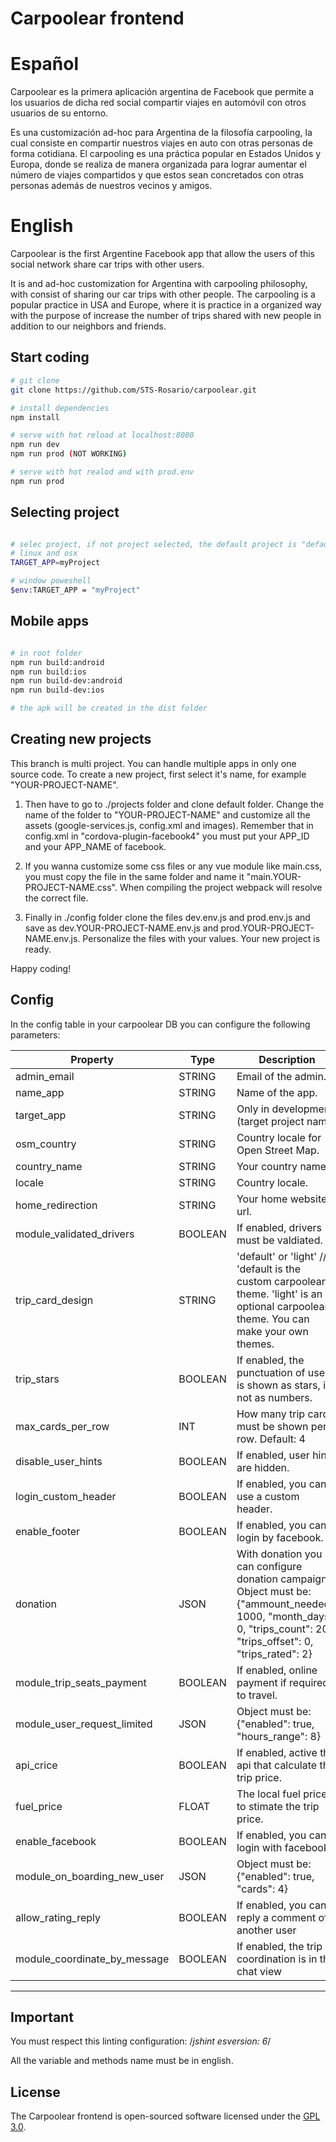 # Carpoolear frontend

# Español

Carpoolear es la primera aplicación argentina de Facebook que permite a los usuarios de dicha red social compartir viajes en automóvil con otros usuarios de su entorno.

Es una customización ad-hoc para Argentina de la filosofía carpooling, la cual consiste en compartir nuestros viajes en auto con otras personas de forma cotidiana. El carpooling es una práctica popular en Estados Unidos y Europa, donde se realiza de manera organizada para lograr aumentar el número de viajes compartidos y que estos sean concretados con otras personas además de nuestros vecinos y amigos.

# English

Carpoolear is the first Argentine Facebook app that allow the users of this social network share car trips with other users.

It is and ad-hoc customization for Argentina with carpooling philosophy, with consist of sharing our car trips with other people. The carpooling is a popular practice in USA and Europe, where it is practice in a organized way with the purpose of increase the number of trips shared with new people in addition to our neighbors and friends.

## Start coding

``` bash
# git clone
git clone https://github.com/STS-Rosario/carpoolear.git

# install dependencies
npm install

# serve with hot reload at localhost:8080
npm run dev
npm run prod (NOT WORKING)

# serve with hot realod and with prod.env
npm run prod

```

## Selecting project

``` bash

# selec project, if not project selected, the default project is "default"
# linux and osx
TARGET_APP=myProject

# window poweshell
$env:TARGET_APP = "myProject"

```

## Mobile apps


``` bash

# in root folder
npm run build:android
npm run build:ios
npm run build-dev:android
npm run build-dev:ios

# the apk will be created in the dist folder

```

## Creating new projects

This branch is multi project. You can handle multiple apps in only one source code. To create a new project, first select it's name, for example "YOUR-PROJECT-NAME".

1. Then have to go to ./projects folder and clone default folder. Change the name of the folder to "YOUR-PROJECT-NAME" and customize all the assets (google-services.js, config.xml and images). Remember that in config.xml in "cordova-plugin-facebook4" you must put your APP_ID  and your APP_NAME of facebook.

2. If you wanna customize some css files or any vue module like main.css, you must copy the file in the same folder and name it "main.YOUR-PROJECT-NAME.css". When compiling the project webpack will resolve the correct file.

3. Finally in ./config folder clone the files dev.env.js and prod.env.js and save as dev.YOUR-PROJECT-NAME.env.js and prod.YOUR-PROJECT-NAME.env.js. Personalize the files with your values. Your new project is ready.

Happy coding!

## Config

In the config table in your carpoolear DB you can configure the following parameters:

| Property | Type | Description |
| -------- | ---- | ----------- |
| admin_email | STRING  | Email of the admin.|
| name_app | STRING | Name of the app. |
| target_app | STRING | Only in development. (target project name) |
| osm_country | STRING | Country locale for Open Street Map. |
| country_name | STRING | Your country name. |
| locale | STRING | Country locale. |
| home_redirection | STRING | Your home website url. |
| module_validated_drivers | BOOLEAN | If enabled, drivers must be valdiated. |
| trip_card_design | STRING | 'default' or 'light' // 'default is the custom carpoolear theme. 'light' is an optional carpoolear theme. You can make your own themes. |
| trip_stars | BOOLEAN | If enabled, the punctuation of users is shown as stars, if not as numbers.|
| max_cards_per_row | INT | How many trip cards must be shown per row. Default: 4 |
| disable_user_hints | BOOLEAN | If enabled, user hints are hidden. |
| login_custom_header | BOOLEAN | If enabled, you can use a custom header. |
| enable_footer | BOOLEAN | If enabled, you can login by facebook. |
| donation | JSON | With donation you can configure donation campaigns. Object must be: {"ammount_needed": 1000, "month_days": 0, "trips_count": 20, "trips_offset": 0, "trips_rated": 2} |
| module_trip_seats_payment | BOOLEAN | If enabled, online payment if required to travel. |
| module_user_request_limited | JSON | Object must be: {"enabled": true, "hours_range": 8} |
| api_crice | BOOLEAN | If enabled, active the api that calculate the trip price. |
| fuel_price | FLOAT | The local fuel price, to stimate the trip price. |
| enable_facebook | BOOLEAN | If enabled, you can login with facebook. |
| module_on_boarding_new_user | JSON | Object must be: {"enabled": true, "cards": 4} |
| allow_rating_reply | BOOLEAN | If enabled, you can reply a comment of another user |
| module_coordinate_by_message | BOOLEAN | If enabled, the trip coordination is in the chat view |
---

## Important

You must respect this linting configuration: /*jshint esversion: 6*/

All the variable and methods name must be in english.


## License

The Carpoolear frontend is open-sourced software licensed under the [GPL 3.0](https://github.com/STS-Rosario/carpoolear_backend/blob/master/LICENSE).
